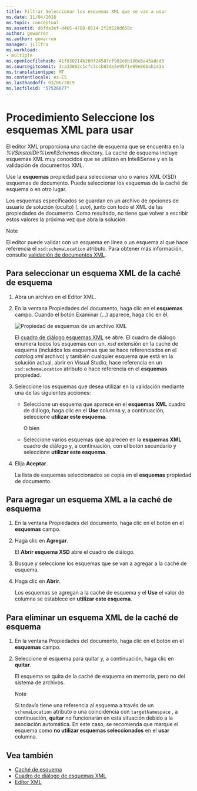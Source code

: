 ```yaml
---
title: Filtrar Seleccionar los esquemas XML que se van a usar
ms.date: 11/04/2016
ms.topic: conceptual
ms.assetid: d6fda3ef-d465-4788-8514-2f2d528d658c
author: gewarren
ms.author: gewarren
manager: jillfra
ms.workload:
- multiple
ms.openlocfilehash: 41f830214b20df24587cf902e6b180e8a43a8cd3
ms.sourcegitcommit: 3ca33862c1cfc3ccb83de3e95f1e69e860ab143a
ms.translationtype: MT
ms.contentlocale: es-ES
ms.lasthandoff: 03/06/2019
ms.locfileid: "57526677"
---
```

# <a name="how-to-select-the-xml-schemas-to-use"></a>Procedimiento Seleccione los esquemas XML para usar

El editor XML proporciona una caché de esquema que se encuentra en la *%VSInstallDir%\xml\Schemas* directory. La caché de esquema incluye esquemas XML muy conocidos que se utilizan en IntelliSense y en la validación de documentos XML.

Use la **esquemas** propiedad para seleccionar uno o varios XML (XSD) esquemas de documento. Puede seleccionar los esquemas de la caché de esquema o en otro lugar.

Los esquemas especificados se guardan en un archivo de opciones de usuario de solución (oculto) (. *suo*), junto con todo el XML de las propiedades de documento. Como resultado, no tiene que volver a escribir estos valores la próxima vez que abra la solución.

> [!NOTE]
> El editor puede validar con un esquema en línea o un esquema al que hace referencia el `xsd:schemaLocation` atributo. Para obtener más información, consulte [validación de documentos XML](../xml-tools/xml-document-validation.md).

## <a name="to-select-an-xml-schema-from-the-schema-cache"></a>Para seleccionar un esquema XML de la caché de esquema

1. Abra un archivo en el Editor XML.

2. En la ventana Propiedades del documento, haga clic en el **esquemas** campo. Cuando el botón Examinar (...) aparece, haga clic en él.

   ![Propiedad de esquemas de un archivo XML](media/properties-schemas.png)

   El [cuadro de diálogo esquemas XML](xml-schemas-dialog-box.md) se abre. El cuadro de diálogo enumera todos los esquemas con un. *xsd* extensión en la caché de esquema (incluidos los esquemas que se hace referenciados en el *catalog.xml* archivo) y también cualquier esquema que está en la solución actual, abrir en Visual Studio, hace referencia en un `xsd:schemaLocation` atributo o hace referencia en el **esquemas** propiedad.

3. Seleccione los esquemas que desea utilizar en la validación mediante una de las siguientes acciones:

   - Seleccione un esquema que aparece en el **esquemas XML** cuadro de diálogo, haga clic en el **Use** columna y, a continuación, seleccione **utilizar este esquema**.

     O bien

   - Seleccione varios esquemas que aparecen en la **esquemas XML** cuadro de diálogo y, a continuación, con el botón secundario y seleccione **utilizar este esquema**.

4. Elija **Aceptar**.

   La lista de esquemas seleccionados se copia en el **esquemas** propiedad de documento.

## <a name="to-add-an-xml-schema-to-the-schema-cache"></a>Para agregar un esquema XML a la caché de esquema

1. En la ventana Propiedades del documento, haga clic en el botón en el **esquemas** campo.

2. Haga clic en **Agregar**.

   El **Abrir esquema XSD** abre el cuadro de diálogo.

3. Busque y seleccione los esquemas que se van a agregar a la caché de esquema.

4. Haga clic en **Abrir**.

   Los esquemas se agregan a la caché de esquema y el **Use** el valor de columna se establece en **utilizar este esquema**.

## <a name="to-delete-an-xml-schema-from-the-schema-cache"></a>Para eliminar un esquema XML de la caché de esquema

1. En la ventana Propiedades del documento, haga clic en el botón en el **esquemas** campo.

2. Seleccione el esquema para quitar y, a continuación, haga clic en **quitar**.

   El esquema se quita de la caché de esquema en memoria, pero no del sistema de archivos.

   > [!NOTE]
   > Si todavía tiene una referencia al esquema a través de un `schemaLocation` atributo o una coincidencia con `targetNamespace` , a continuación, **quitar** no funcionarán en esta situación debido a la asociación automática. En este caso, se recomienda que marque el esquema como **no utilizar esquemas seleccionados** en el **usar** columna.

## <a name="see-also"></a>Vea también

- [Caché de esquema](../xml-tools/schema-cache.md)
- [Cuadro de diálogo de esquemas XML](../xml-tools/xml-schemas-dialog-box.md)
- [Editor XML](../xml-tools/xml-editor.md)